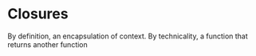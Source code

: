 # Closures #

By definition, an encapsulation of context.
By technicality, a function that returns another function